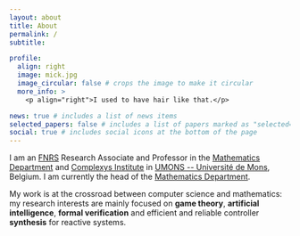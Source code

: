 ```yaml
---
layout: about
title: About
permalink: /
subtitle: 

profile:
  align: right
  image: mick.jpg
  image_circular: false # crops the image to make it circular
  more_info: >
    <p align="right">I used to have hair like that.</p>

news: true # includes a list of news items
selected_papers: false # includes a list of papers marked as "selected={true}"
social: true # includes social icons at the bottom of the page
---
```


I am an <a href="http://www.frs-fnrs.be/">FNRS</a> Research Associate and Professor in the <a href="https://web.umons.ac.be/fs-mathematique/">Mathematics Department</a> and <a href="https://web.umons.ac.be/complexys/en/">Complexys Institute</a> in <a href="http://www.umons.ac.be">UMONS -- Université de Mons</a>, Belgium. I am currently the head of the <a href="https://web.umons.ac.be/fs-mathematique/">Mathematics Department</a>.

My work is at the crossroad between computer science and mathematics: my research interests are mainly focused on <strong>game theory</strong>, <strong>artificial intelligence</strong>, <strong>formal verification</strong> and efficient and reliable controller <strong>synthesis</strong> for reactive systems.

